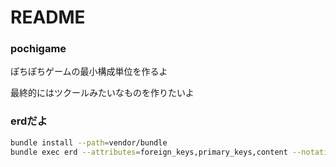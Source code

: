 # README
### pochigame
ぽちぽちゲームの最小構成単位を作るよ

最終的にはツクールみたいなものを作りたいよ

### erdだよ
```bash
bundle install --path=vendor/bundle
bundle exec erd --attributes=foreign_keys,primary_keys,content --notation=bachman
```
